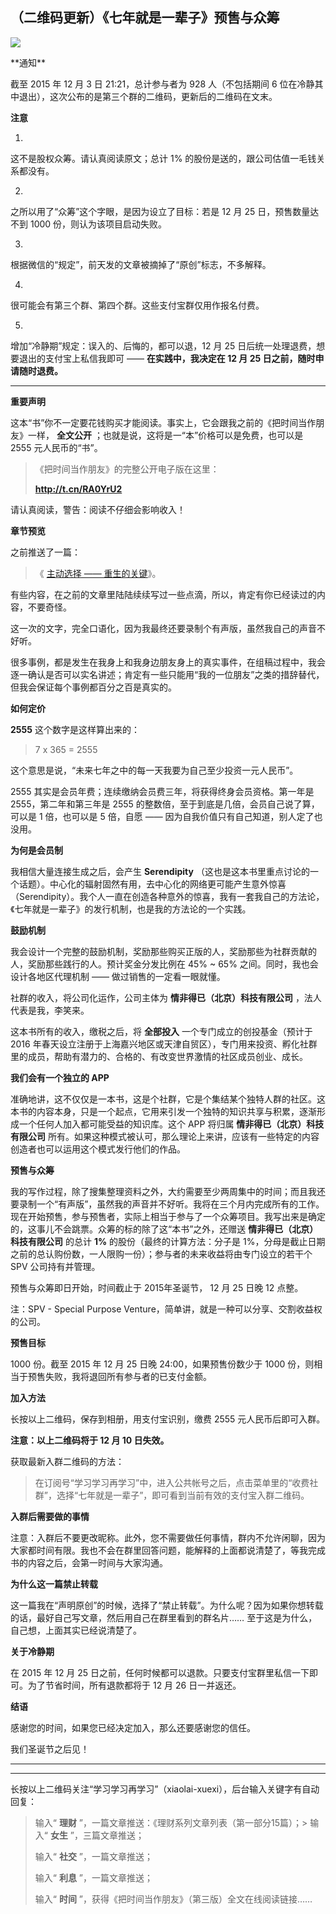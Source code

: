 ## （二维码更新）《七年就是一辈子》预售与众筹
 ![](http://mmbiz.qpic.cn/mmbiz/BDcu2rMySicpr2mUKyNVrHUft9ibpx2YnfCQfJpeXnr7332cGWT6nV1EqeMVNurAVcicwIiaHGYQBmmGjW4XibLAbLw/640?wx_fmt=jpeg&wxfrom=5)
<head><meta http-equiv="Content-Type" content="text/html; charset=utf-8"></head>
 **通知**

截至 2015 年 12 月 3 日 21:21，总计参与者为 928 人（不包括期间 6 位在冷静其中退出），这次公布的是第三个群的二维码，更新后的二维码在文末。

**注意**

1. 

这不是股权众筹。请认真阅读原文；总计 1% 的股份是送的，跟公司估值一毛钱关系都没有。

2. 

之所以用了“众筹”这个字眼，是因为设立了目标：若是 12 月 25 日，预售数量达不到 1000 份，则认为该项目启动失败。

3. 

根据微信的“规定”，前天发的文章被摘掉了“原创”标志，不多解释。

4. 

很可能会有第三个群、第四个群。这些支付宝群仅用作报名付费。

5. 

增加“冷静期”规定：误入的、后悔的，都可以退，12 月 25 日后统一处理退费，想要退出的支付宝上私信我即可 —— **在实践中，我决定在 12 月 25 日之前，随时申请随时退费。**

* * *

**重要声明**

这本“书”你不一定要花钱购买才能阅读。事实上，它会跟我之前的《把时间当作朋友》一样， **全文公开** ；也就是说，这将是一“本”价格可以是免费，也可以是 2555 元人民币的“书”。

> 《把时间当作朋友》的完整公开电子版在这里：
> 
> **http://t.cn/RA0YrU2**

请认真阅读，警告：阅读不仔细会影响收入！

**章节预览**

之前推送了一篇：

> 《 [主动选择 —— 重生的关键](http://mp.weixin.qq.com/s?__biz=MzAxNzI4MTMwMw==&mid=400644750&idx=1&sn=c21362913bc3b25fde60c4886fe17438&scene=21#wechat_redirect)》。

有些内容，在之前的文章里陆陆续续写过一些点滴，所以，肯定有你已经读过的内容，不要奇怪。

这一次的文字，完全口语化，因为我最终还要录制个有声版，虽然我自己的声音不好听。

很多事例，都是发生在我身上和我身边朋友身上的真实事件，在组稿过程中，我会逐一确认是否可以实名讲述；肯定有一些只能用“我的一位朋友”之类的措辞替代，但我会保证每个事例都百分之百是真实的。

**如何定价**

**2555** 这个数字是这样算出来的：

> 7 x 365 = 2555

这个意思是说，“未来七年之中的每一天我要为自己至少投资一元人民币”。

2555 其实是会员年费；连续缴纳会员费三年，将获得终身会员资格。第一年是 2555，第二年和第三年是 2555 的整数倍，至于到底是几倍，会员自己说了算，可以是 1 倍，也可以是 5 倍，自愿 —— 因为自我价值只有自己知道，别人定了也没用。

**为何是会员制**

我相信大量连接生成之后，会产生 **Serendipity** （这也是这本书里重点讨论的一个话题）。中心化的辐射固然有用，去中心化的网络更可能产生意外惊喜（Serendipity）。我个人一直在创造各种意外的惊喜，我有一套我自己的方法论，《七年就是一辈子》的发行机制，也是我的方法论的一个实践。

**鼓励机制**

我会设计一个完整的鼓励机制，奖励那些购买正版的人，奖励那些为社群贡献的人，奖励那些践行的人。预计奖金分发比例在 45% ~ 65% 之间。同时，我也会设计各地区代理机制 —— 做过销售的一定看一眼就懂。

社群的收入，将公司化运作，公司主体为 **情非得已（北京）科技有限公司** ，法人代表是我，李笑来。

这本书所有的收入，缴税之后，将 **全部投入** 一个专门成立的创投基金（预计于 2016 年春天设立注册于上海嘉兴地区或天津自贸区），专门用来投资、孵化社群里的成员，帮助有潜力的、合格的、有改变世界激情的社区成员创业、成长。

**我们会有一个独立的 APP**

准确地讲，这不仅仅是一本书，这是个社群，它是个集结某个独特人群的社区。这本书的内容本身，只是一个起点，它用来引发一个独特的知识共享与积累，逐渐形成一个任何人加入都可能受益的知识库。这个 APP 将归属 **情非得已（北京）科技有限公司** 所有。如果这种模式被认可，那么理论上来讲，应该有一些特定的内容创造者也可以运用这个模式发行他们的作品。

**预售与众筹**

我的写作过程，除了搜集整理资料之外，大约需要至少两周集中的时间；而且我还要录制一个“有声版”，虽然我的声音并不好听。我将在三个月内完成所有的工作。现在开始预售，参与预售者，实际上相当于参与了一个众筹项目。我写出来是确定的，这事儿不会跳票。众筹的标的除了这“本书”之外，还赠送 **情非得已（北京）科技有限公司** 的总计 **1%** 的股份（最终的计算方法：分子是 1%，分母是截止日期之前的总认购份数，一人限购一份）；参与者的未来收益将由专门设立的若干个 SPV 公司持有并管理。

预售与众筹即日开始，时间截止于 2015年圣诞节， 12 月 25 日晚 12 点整。

注：SPV - Special Purpose Venture，简单讲，就是一种可以分享、交割收益权的公司。

**预售目标**

1000 份。截至 2015 年 12 月 25 日晚 24:00，如果预售份数少于 1000 份，则相当于预售失败，我将退回所有参与者的已支付金额。

**加入方法**



长按以上二维码，保存到相册，用支付宝识别，缴费 2555 元人民币后即可入群。

**注意：以上二维码将于 12 月 10 日失效。**

获取最新入群二维码的方法：

> 在订阅号“学习学习再学习”中，进入公共帐号之后，点击菜单里的“收费社群”，选择“七年就是一辈子”，即可看到当前有效的支付宝入群二维码。

**入群后需要做的事情**

注意：入群后不要更改昵称。此外，您不需要做任何事情，群内不允许闲聊，因为大家都时间有限。我也不会在群里回答问题，能解释的上面都说清楚了，等我完成书的内容之后，会第一时间与大家沟通。

**为什么这一篇禁止转载**

这一篇我在“声明原创”的时候，选择了“禁止转载”。为什么呢？因为如果你想转载的话，最好自己写文章，然后用自己在群里看到的群名片…… 至于这是为什么，自己想，上面其实已经说清楚了。

**关于冷静期**

在 2015 年 12 月 25 日之前，任何时候都可以退款。只要支付宝群里私信一下即可。为了节省时间，所有退款都将于 12 月 26 日一并返还。

**结语**

感谢您的时间，如果您已经决定加入，那么还要感谢您的信任。

我们圣诞节之后见！

* * *



* * *

长按以上二维码关注“学习学习再学习”（xiaolai-xuexi），后台输入关键字有自动回复：

> 输入“ **理财** ”，一篇文章推送：《理财系列文章列表（第一部分15篇）；> 输入“ **女生** ”，三篇文章推送；
> 
> 输入“ **社交** ”，一篇文章推送；
> 
> 输入“ **利息** ”，一篇文章推送；
> 
> 输入“ **时间** ”，获得《把时间当作朋友》（第三版）全文在线阅读链接……

